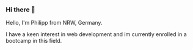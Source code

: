 ### Hi there 👋

Hello, I'm Philipp from NRW, Germany. 

I have a keen interest in web development and im currently enrolled in a bootcamp in this field.
